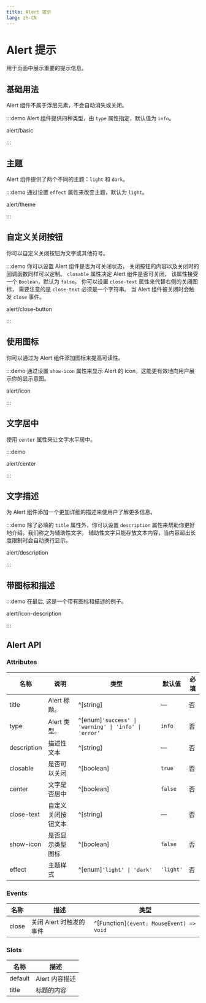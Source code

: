 ```yaml
---
title: Alert 提示
lang: zh-CN
---
```


# Alert 提示

用于页面中展示重要的提示信息。

## 基础用法

Alert 组件不属于浮层元素，不会自动消失或关闭。

:::demo Alert 组件提供四种类型，由 `type` 属性指定，默认值为 `info`。

alert/basic

:::

## 主题

Alert 组件提供了两个不同的主题：`light` 和 `dark`。

:::demo 通过设置 `effect` 属性来改变主题，默认为 `light`。

alert/theme

:::

## 自定义关闭按钮

你可以自定义关闭按钮为文字或其他符号。

:::demo 你可以设置 Alert 组件是否为可关闭状态， 关闭按钮的内容以及关闭时的回调函数同样可以定制。 `closable` 属性决定 Alert 组件是否可关闭， 该属性接受一个 `Boolean`，默认为 `false`。 你可以设置 `close-text` 属性来代替右侧的关闭图标， 需要注意的是 `close-text` 必须是一个字符串。 当 Alert 组件被关闭时会触发 `close` 事件。

alert/close-button

:::

## 使用图标

你可以通过为 Alert 组件添加图标来提高可读性。

:::demo 通过设置 `show-icon` 属性来显示 Alert 的 icon，这能更有效地向用户展示你的显示意图。

alert/icon

:::

## 文字居中

使用 `center` 属性来让文字水平居中。

:::demo

alert/center

:::

## 文字描述

为 Alert 组件添加一个更加详细的描述来使用户了解更多信息。

:::demo 除了必填的 `title` 属性外，你可以设置 `description` 属性来帮助你更好地介绍，我们称之为辅助性文字。 辅助性文字只能存放文本内容，当内容超出长度限制时会自动换行显示。

alert/description

:::

## 带图标和描述

:::demo 在最后, 这是一个带有图标和描述的例子。

alert/icon-description

:::

## Alert API

### Attributes

| 名称          | 说明        | 类型                                                      | 默认值       | 必填 |
| ----------- | --------- | ------------------------------------------------------- | --------- | -- |
| title       | Alert 标题。 | ^[string]                                               | —         | 否  |
| type        | Alert 类型。 | ^[enum]`'success' \| 'warning' \| 'info' \| 'error'` | `info`    | 否  |
| description | 描述性文本     | ^[string]                                               | —         | 否  |
| closable    | 是否可以关闭    | ^[boolean]                                              | `true`    | 否  |
| center      | 文字是否居中    | ^[boolean]                                              | `false`   | 否  |
| close-text  | 自定义关闭按钮文本 | ^[string]                                               | —         | 否  |
| show-icon   | 是否显示类型图标  | ^[boolean]                                              | `false`   | 否  |
| effect      | 主题样式      | ^[enum]`'light' \| 'dark'`                             | `'light'` | 否  |

### Events

| 名称    | 描述              | 类型                                          |
| ----- | --------------- | ------------------------------------------- |
| close | 关闭 Alert 时触发的事件 | ^[Function]`(event: MouseEvent) => void` |

### Slots

| 名称      | 描述         |
| ------- | ---------- |
| default | Alert 内容描述 |
| title   | 标题的内容      |
